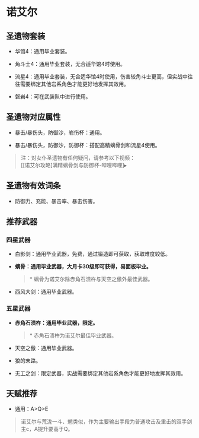 # 诺艾尔

## 圣遗物套装  

- 华馆4：通用毕业套装。  

- 角斗士4：通用毕业套装，无合适华馆4时使用。  

- 流星4：通用毕业套装，无合适华馆4时使用，伤害较角斗士更高，但实战中往往需要绑定其他岩系角色才能更好地发挥其效用。  

- 磐岩4：可在武装队中进行使用。  

## 圣遗物对应属性  

- 暴击/暴伤头，防御沙，岩伤杯：通用。  

- 暴击/暴伤头，防御沙，防御杯：搭配高精螭骨剑和流星4使用。  

> 注：对女仆圣遗物有任何疑问，请参考以下视频：  
> [[诺艾尔攻略]满精螭骨剑与防御杯-哔哩哔哩]▸  

## 圣遗物有效词条  

- 防御力、充能、暴击率、暴击伤害。  

## 推荐武器  

### 四星武器  

- 白影剑：通用毕业武器，免费，通过锻造即可获取，获取难度较低。  

- **螭骨：通用毕业武器，大月卡30级即可获得，易面板毕业。**  

  > \* 螭骨为诺艾尔除赤角石溃杵与天空之傲外最佳武器。  

- 西风大剑：通用毕业武器。  

### 五星武器  

- **赤角石溃杵：通用毕业武器，限定。**  

  > \* 赤角石溃杵为诺艾尔最佳毕业武器。  

- 天空之傲：通用毕业武器。  

- 狼的末路。  

- 无工之剑：限定武器，实战需要绑定其他岩系角色才能更好地发挥其效用。

## 天赋推荐  

- 通用：A>Q>E  

> 诺艾尔与荒泷一斗、魈类似，作为主要输出手段为普通攻击及重击的双手剑主c，A提升要高于Q。  
